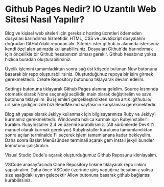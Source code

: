 # Github Pages Nedir? IO Uzantılı Web Sitesi Nasıl Yapılır? 

Blog ve kişisel web siteleri için gereksiz hosting ücretleri ödemeden dosyaları barındırma hizmetidir. HTML, CSS ve JavaScript dosyalarını doğrudan GitHub'daki repodan alır. Sitenizi ister github.io alanında isterseniz kendi özel alan adınızda kullanabilirsiniz. Dosyaları Github'da barındırmak için öncellikle bir Github hesabınızın olması gerekir. Github hesabınız yoksa hızlıca buradan oluşturabilirsiniz. 

Üyelik işlemini tamamladıktan sonra sağ üst köşede bulunan New butonuna basarak bir repo oluşturabilirsiniz. Oluşturduğunuz repoya bir isim girmek gerekmektedir. Create Repository butonuna tıklayarak devam edelim. 

Settings butonuna tıklayarak Github Pages alanına gelelim. Source kısmında otomatik olarak None seçeneği seçilidir, main olarak değiştirelim ve save butonuna tıklayalım. 
Bu işlemleri gerçekleştirdikten sonra artık <username>.github.io/<repo-name> url'sine girdiğimizde bizi ReadMe.md sayfasının karşılaması gerekmektedir. 

Blog alt yapısı olarak Jeklyy kullanmak için bilgisayarımıza Ruby ve Jeklyy'i kurmamız gerekmektedir. Windowsta hızlıca kurmak için RubyInstaller'ı kuralım. RubyInstaller 2.4 ve üzerini kurabilirsiniz. (Alt sürümlerde DevKit'i manuel olarak kurmak gerekiyor) RubyInstaller kurulumu tamamlandıktan sonra açılan terminalde 1'i seçerek işlem tamamlanana kadar bekleyelim. Daha sonra Başlat Menüsünden terminali açarak gem install jekyll bundler komutunu çalıştıralım.


Visual Studio Code'u açarak oluşturduğumuz Github Reposunu klonlayalım.

VSCode anasayfasında Clone Repository linkine tıklayarak repo linkini yapıştıralım. Daha önce VSCode üzerinde giriş yaptığınız hesabınız yoksa size aşağıdaki uyarı gelecektir Allow butonuna basarak github bağlantısı kurabilirsiniz. 




